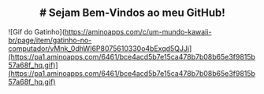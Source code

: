 <center><h2># Sejam Bem-Vindos ao meu GitHub! </h2></center>

![Gif do Gatinho](https://aminoapps.com/c/um-mundo-kawaii-br/page/item/gatinho-no-computador/vMnk_0dhWI6P8075610330o4bExqd5QJJj](https://pa1.aminoapps.com/6461/bce4acd5b7e15ca478b7b08b65e3f9815b57a68f_hq.gif)](https://pa1.aminoapps.com/6461/bce4acd5b7e15ca478b7b08b65e3f9815b57a68f_hq.gif)


<!--
**gabi-ahirota/gabi-ahirota** is a ✨ _special_ ✨ repository because its `README.md` (this file) appears on your GitHub profile.

Here are some ideas to get you started:

- 🔭 I’m currently working on ...
- 🌱 I’m currently learning ...
- 👯 I’m looking to collaborate on ...
- 🤔 I’m looking for help with ...
- 💬 Ask me about ...
- 📫 How to reach me: ...
- 😄 Pronouns: ...
- ⚡ Fun fact: ...
-->
